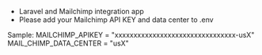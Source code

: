 - Laravel and Mailchimp integration app
- Please add your Mailchimp API KEY and data center to .env

Sample:
MAILCHIMP_APIKEY = "xxxxxxxxxxxxxxxxxxxxxxxxxxxxxxxx-usX"
MAIL_CHIMP_DATA_CENTER = "usX"
